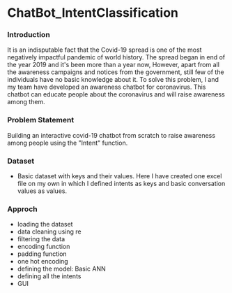 # ChatBot_IntentClassification

### Introduction
It is an indisputable fact that the Covid-19 spread is one of the most negatively impactful pandemic of world history. The spread began in end of the year 2019 and it's been more than a year now, However, apart from all the awareness campaigns and notices from the government, still few of the individuals have no basic knowledge about it. To solve this problem, I and my team have developed an awareness chatbot for coronavirus. This chatbot can educate people about the coronavirus and will raise awareness among them.

### Problem Statement
Building an interactive covid-19 chatbot from scratch to raise awareness among people using the "Intent" function.

### Dataset
- Basic dataset with keys and their values. Here I have created one excel file on my own in which I defined intents as keys and basic conversation values as values. 

### Approch 
- loading the dataset
- data cleaning using re
- filtering the data
- encoding function
- padding function
- one hot encoding
- defining the model: Basic ANN
- defining all the intents
- GUI
